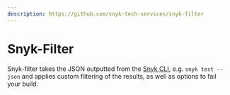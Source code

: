 ```yaml
---
description: https://github.com/snyk-tech-services/snyk-filter
---
```


# Snyk-Filter

Snyk-filter takes the JSON outputted from the [Snyk CLI](https://support.snyk.io/hc/en-us/articles/360003812578-CLI-reference), e.g. `snyk test --json` and applies custom filtering of the results, as well as options to fail your build.

